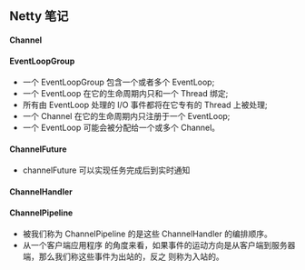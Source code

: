 ## Netty 笔记

#### Channel

#### EventLoopGroup

* 一个 EventLoopGroup 包含一个或者多个 EventLoop;
* 一个 EventLoop 在它的生命周期内只和一个 Thread 绑定;
* 所有由 EventLoop 处理的 I/O 事件都将在它专有的 Thread 上被处理;
* 一个 Channel 在它的生命周期内只注册于一个 EventLoop;
* 一个 EventLoop 可能会被分配给一个或多个 Channel。

#### ChannelFuture

* channelFuture 可以实现任务完成后到实时通知

#### ChannelHandler

#### ChannelPipeline

* 被我们称为 ChannelPipeline 的是这些 ChannelHandler 的编排顺序。
* 从一个客户端应用程序 的角度来看，如果事件的运动方向是从客户端到服务器端，那么我们称这些事件为出站的，反之 则称为入站的。


